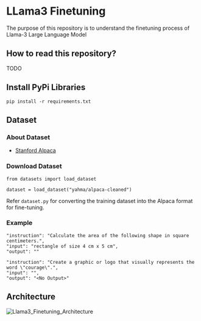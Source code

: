 # LLama3 Finetuning

The purpose of this repository is to understand the finetuning process of Llama-3 Large Language Model

## How to read this repository?

TODO

## Install PyPi Libraries

`pip install -r requirements.txt`

## Dataset

### About Dataset

- [Stanford Alpaca](https://github.com/tatsu-lab/stanford_alpaca)

### Download Dataset

`from datasets import load_dataset`

`dataset = load_dataset("yahma/alpaca-cleaned")`

Refer `dataset.py` for converting the training dataset into the Alpaca format for fine-tuning.

### Example

```
"instruction": "Calculate the area of the following shape in square centimeters.",
"input": "rectangle of size 4 cm x 5 cm",
"output": ""
```

```
"instruction": "Create a graphic or logo that visually represents the word \"courage\".",
"input": "",
"output": "<No Output>"
```

## Architecture

![Llama3_Finetuning_Architecture](https://github.com/bala1802/LLama3_Finetuning/assets/22103095/9303a4b5-3e13-431d-a7ec-ac2acebd3652)

